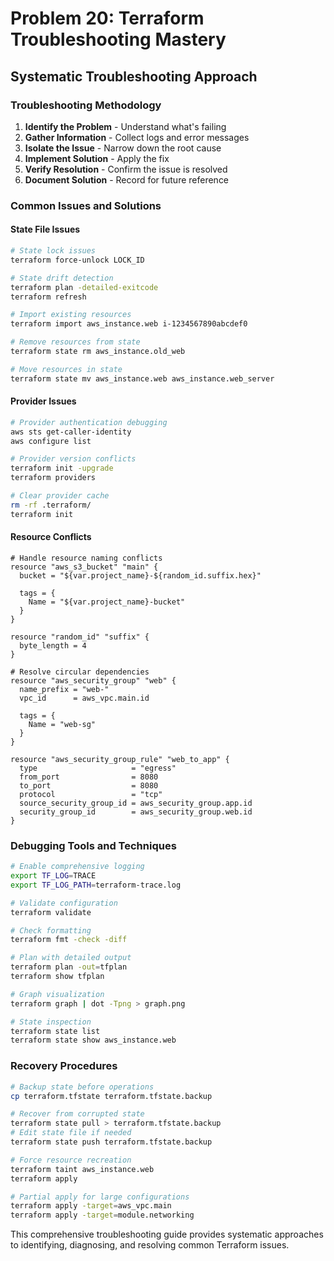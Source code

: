 # Problem 20: Terraform Troubleshooting Mastery

## Systematic Troubleshooting Approach

### Troubleshooting Methodology
1. **Identify the Problem** - Understand what's failing
2. **Gather Information** - Collect logs and error messages
3. **Isolate the Issue** - Narrow down the root cause
4. **Implement Solution** - Apply the fix
5. **Verify Resolution** - Confirm the issue is resolved
6. **Document Solution** - Record for future reference

### Common Issues and Solutions

#### State File Issues
```bash
# State lock issues
terraform force-unlock LOCK_ID

# State drift detection
terraform plan -detailed-exitcode
terraform refresh

# Import existing resources
terraform import aws_instance.web i-1234567890abcdef0

# Remove resources from state
terraform state rm aws_instance.old_web

# Move resources in state
terraform state mv aws_instance.web aws_instance.web_server
```

#### Provider Issues
```bash
# Provider authentication debugging
aws sts get-caller-identity
aws configure list

# Provider version conflicts
terraform init -upgrade
terraform providers

# Clear provider cache
rm -rf .terraform/
terraform init
```

#### Resource Conflicts
```hcl
# Handle resource naming conflicts
resource "aws_s3_bucket" "main" {
  bucket = "${var.project_name}-${random_id.suffix.hex}"
  
  tags = {
    Name = "${var.project_name}-bucket"
  }
}

resource "random_id" "suffix" {
  byte_length = 4
}

# Resolve circular dependencies
resource "aws_security_group" "web" {
  name_prefix = "web-"
  vpc_id      = aws_vpc.main.id
  
  tags = {
    Name = "web-sg"
  }
}

resource "aws_security_group_rule" "web_to_app" {
  type                     = "egress"
  from_port                = 8080
  to_port                  = 8080
  protocol                 = "tcp"
  source_security_group_id = aws_security_group.app.id
  security_group_id        = aws_security_group.web.id
}
```

### Debugging Tools and Techniques
```bash
# Enable comprehensive logging
export TF_LOG=TRACE
export TF_LOG_PATH=terraform-trace.log

# Validate configuration
terraform validate

# Check formatting
terraform fmt -check -diff

# Plan with detailed output
terraform plan -out=tfplan
terraform show tfplan

# Graph visualization
terraform graph | dot -Tpng > graph.png

# State inspection
terraform state list
terraform state show aws_instance.web
```

### Recovery Procedures
```bash
# Backup state before operations
cp terraform.tfstate terraform.tfstate.backup

# Recover from corrupted state
terraform state pull > terraform.tfstate.backup
# Edit state file if needed
terraform state push terraform.tfstate.backup

# Force resource recreation
terraform taint aws_instance.web
terraform apply

# Partial apply for large configurations
terraform apply -target=aws_vpc.main
terraform apply -target=module.networking
```

This comprehensive troubleshooting guide provides systematic approaches to identifying, diagnosing, and resolving common Terraform issues.
